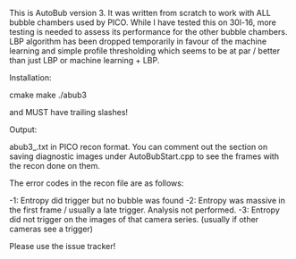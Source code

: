 This is AutoBub version 3. It was written from scratch to work with ALL bubble chambers used by PICO. While I have tested this on 30l-16, more testing is needed to assess its performance for the other bubble chambers. LBP algorithm has been dropped temporarily in favour of the machine learning and simple profile thresholding which seems to be at par / better than just LBP or machine learning + LBP.

Installation:

cmake
make
./abub3 <location of data> <run number> <output folder>

<location of data> and <output folder> MUST have trailing slashes!

Output:

abub3_<run number>.txt in PICO recon format. You can comment out the section on saving diagnostic images under AutoBubStart.cpp to see the frames with the recon done on them. 

The error codes in the recon file are as follows:

-1: Entropy did trigger but no bubble was found
-2: Entropy was massive in the first frame / usually a late trigger. Analysis not performed.
-3: Entropy did not trigger on the images of that camera series. (usually if other cameras see a trigger)




Please use the issue tracker!



